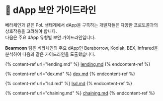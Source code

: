 # 💸 dApp 보안 가이드라인

베라체인과 같은 PoL 생태계에서 dApp을 구축하는 개발자들은 다양한 프로토콜과의 상호작용을 고려해야 합니다. \
다음은 주요 dApp 유형별 보안 가이드라인입니다.

**Bearmoon** 팀은 베라체인의 주요 dApp인 Beraborrow, Kodiak, BEX, Infrared을 분석하여 다음과 같은 가이드라인을 도출했습니다.

{% content-ref url="lending.md" %}
[lending.md](lending.md)
{% endcontent-ref %}

{% content-ref url="dex.md" %}
[dex.md](dex.md)
{% endcontent-ref %}

{% content-ref url="lsd.md" %}
[lsd.md](lsd.md)
{% endcontent-ref %}

{% content-ref url="chaining.md" %}
[chaining.md](chaining.md)
{% endcontent-ref %}
